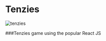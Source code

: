 # Tenzies
![tenzies](https://user-images.githubusercontent.com/40596420/219766850-d393a7ef-8b08-4e7d-90db-e7f8c006e39b.png)

###Tenzies game using the popular React JS
